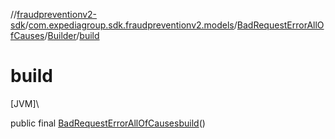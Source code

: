 //[fraudpreventionv2-sdk](../../../../index.md)/[com.expediagroup.sdk.fraudpreventionv2.models](../../index.md)/[BadRequestErrorAllOfCauses](../index.md)/[Builder](index.md)/[build](build.md)

# build

[JVM]\

public final [BadRequestErrorAllOfCauses](../index.md)[build](build.md)()
